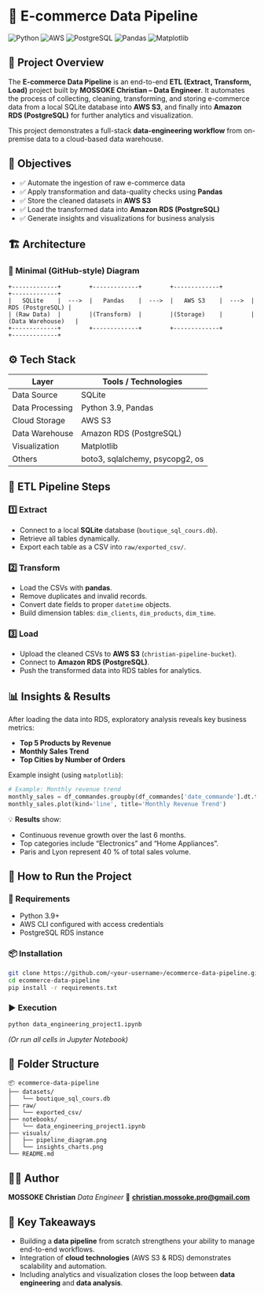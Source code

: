 # 🛒 E-commerce Data Pipeline

![Python](https://img.shields.io/badge/Python-3.9-blue)
![AWS](https://img.shields.io/badge/AWS-S3-orange)
![PostgreSQL](https://img.shields.io/badge/PostgreSQL-RDS-blue)
![Pandas](https://img.shields.io/badge/Pandas-Data%20Analysis-green)
![Matplotlib](https://img.shields.io/badge/Matplotlib-Visualization-yellow)

## 📘 Project Overview

The **E-commerce Data Pipeline** is an end-to-end **ETL (Extract, Transform, Load)** project built by **MOSSOKE Christian – Data Engineer**.
It automates the process of collecting, cleaning, transforming, and storing e-commerce data from a local SQLite database into **AWS S3**, and finally into **Amazon RDS (PostgreSQL)** for further analytics and visualization.

This project demonstrates a full-stack **data-engineering workflow** from on-premise data to a cloud-based data warehouse.

## 🧠 Objectives
- ✅ Automate the ingestion of raw e-commerce data
- ✅ Apply transformation and data-quality checks using **Pandas**
- ✅ Store the cleaned datasets in **AWS S3**
- ✅ Load the transformed data into **Amazon RDS (PostgreSQL)**
- ✅ Generate insights and visualizations for business analysis

## 🏗️ Architecture

### 🔹 Minimal (GitHub-style) Diagram

```
+-------------+        +-------------+        +-------------+        +-------------+
|   SQLite    |  --->  |   Pandas    |  --->  |   AWS S3    |  --->  |   RDS (PostgreSQL) |
| (Raw Data)  |        |(Transform)  |        |(Storage)    |        |(Data Warehouse)   |
+-------------+        +-------------+        +-------------+        +-------------+
```

## ⚙️ Tech Stack

| Layer | Tools / Technologies |
|-------|----------------------|
| Data Source | SQLite |
| Data Processing | Python 3.9, Pandas |
| Cloud Storage | AWS S3 |
| Data Warehouse | Amazon RDS (PostgreSQL) |
| Visualization | Matplotlib |
| Others | boto3, sqlalchemy, psycopg2, os |

## 🔄 ETL Pipeline Steps

### 1️⃣ **Extract**
- Connect to a local **SQLite** database (`boutique_sql_cours.db`).
- Retrieve all tables dynamically.
- Export each table as a CSV into `raw/exported_csv/`.

### 2️⃣ **Transform**
- Load the CSVs with **pandas**.
- Remove duplicates and invalid records.
- Convert date fields to proper `datetime` objects.
- Build dimension tables: `dim_clients`, `dim_products`, `dim_time`.

### 3️⃣ **Load**
- Upload the cleaned CSVs to **AWS S3** (`christian-pipeline-bucket`).
- Connect to **Amazon RDS (PostgreSQL)**.
- Push the transformed data into RDS tables for analytics.

## 📊 Insights & Results

After loading the data into RDS, exploratory analysis reveals key business metrics:

- **Top 5 Products by Revenue**
- **Monthly Sales Trend**
- **Top Cities by Number of Orders**

Example insight (using `matplotlib`):

```python
# Example: Monthly revenue trend
monthly_sales = df_commandes.groupby(df_commandes['date_commande'].dt.to_period('M'))['montant_total'].sum()
monthly_sales.plot(kind='line', title='Monthly Revenue Trend')
```

💡 **Results** show:
- Continuous revenue growth over the last 6 months.
- Top categories include “Electronics” and “Home Appliances”.
- Paris and Lyon represent 40 % of total sales volume.

## 🚀 How to Run the Project

### 🔧 Requirements
- Python 3.9+
- AWS CLI configured with access credentials
- PostgreSQL RDS instance

### 📦 Installation

```bash
git clone https://github.com/<your-username>/ecommerce-data-pipeline.git
cd ecommerce-data-pipeline
pip install -r requirements.txt
```

### ▶️ Execution

```bash
python data_engineering_project1.ipynb
```

*(Or run all cells in Jupyter Notebook)*

## 🧩 Folder Structure

```
📦 ecommerce-data-pipeline
├── datasets/
│   └── boutique_sql_cours.db
├── raw/
│   └── exported_csv/
├── notebooks/
│   └── data_engineering_project1.ipynb
├── visuals/
│   ├── pipeline_diagram.png
│   └── insights_charts.png
└── README.md
```

## 👨‍💻 Author

**MOSSOKE Christian**
_Data Engineer_
📧 **christian.mossoke.pro@gmail.com**

## 🌟 Key Takeaways
- Building a **data pipeline** from scratch strengthens your ability to manage end-to-end workflows.
- Integration of **cloud technologies** (AWS S3 & RDS) demonstrates scalability and automation.
- Including analytics and visualization closes the loop between **data engineering** and **data analysis**.
